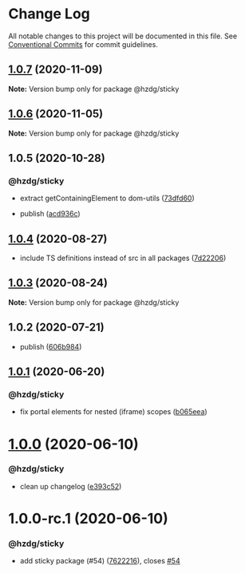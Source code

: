 # Change Log

All notable changes to this project will be documented in this file.
See [Conventional Commits](https://conventionalcommits.org) for commit guidelines.

## [1.0.7](https://github.com/hzdg/hz-core/compare/@hzdg/sticky@1.0.6...@hzdg/sticky@1.0.7) (2020-11-09)

**Note:** Version bump only for package @hzdg/sticky





## [1.0.6](https://github.com/hzdg/hz-core/compare/@hzdg/sticky@1.0.5...@hzdg/sticky@1.0.6) (2020-11-05)

**Note:** Version bump only for package @hzdg/sticky





## 1.0.5 (2020-10-28)


### @hzdg/sticky

* extract getContainingElement to dom-utils ([73dfd60](https://github.com/hzdg/hz-core/commit/73dfd60))

* publish ([acd936c](https://github.com/hzdg/hz-core/commit/acd936c))


## [1.0.4](https://github.com/hzdg/hz-core/compare/@hzdg/sticky@1.0.3...@hzdg/sticky@1.0.4) (2020-08-27)


* include TS definitions instead of src in all packages ([7d22206](https://github.com/hzdg/hz-core/commit/7d22206))


## [1.0.3](https://github.com/hzdg/hz-core/compare/@hzdg/sticky@1.0.2...@hzdg/sticky@1.0.3) (2020-08-24)

**Note:** Version bump only for package @hzdg/sticky





## 1.0.2 (2020-07-21)


* publish ([606b984](https://github.com/hzdg/hz-core/commit/606b984))


## [1.0.1](https://github.com/hzdg/hz-core/compare/@hzdg/sticky@1.0.0...@hzdg/sticky@1.0.1) (2020-06-20)


### @hzdg/sticky

* fix portal elements for nested (iframe) scopes ([b065eea](https://github.com/hzdg/hz-core/commit/b065eea))


# [1.0.0](https://github.com/hzdg/hz-core/compare/@hzdg/sticky@1.0.0-rc.1...@hzdg/sticky@1.0.0) (2020-06-10)


### @hzdg/sticky

* clean up changelog ([e393c52](https://github.com/hzdg/hz-core/commit/e393c52))


# 1.0.0-rc.1 (2020-06-10)


### @hzdg/sticky

* add sticky package (#54) ([7622216](https://github.com/hzdg/hz-core/commit/7622216)), closes [#54](https://github.com/hzdg/hz-core/issues/54)

